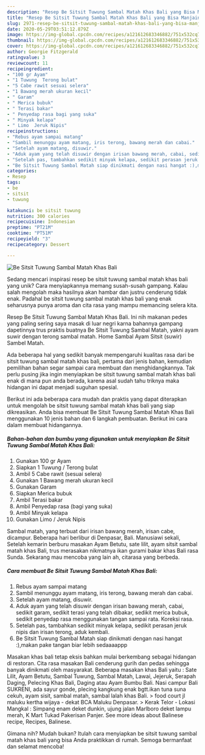 ```yaml
---
description: "Resep Be Sitsit Tuwung Sambal Matah Khas Bali yang Bisa Manjain Lidah"
title: "Resep Be Sitsit Tuwung Sambal Matah Khas Bali yang Bisa Manjain Lidah"
slug: 2971-resep-be-sitsit-tuwung-sambal-matah-khas-bali-yang-bisa-manjain-lidah
date: 2020-05-29T03:51:12.879Z
image: https://img-global.cpcdn.com/recipes/a121612683346882/751x532cq70/be-sitsit-tuwung-sambal-matah-khas-bali-foto-resep-utama.jpg
thumbnail: https://img-global.cpcdn.com/recipes/a121612683346882/751x532cq70/be-sitsit-tuwung-sambal-matah-khas-bali-foto-resep-utama.jpg
cover: https://img-global.cpcdn.com/recipes/a121612683346882/751x532cq70/be-sitsit-tuwung-sambal-matah-khas-bali-foto-resep-utama.jpg
author: Georgie Fitzgerald
ratingvalue: 3
reviewcount: 11
recipeingredient:
- "100 gr Ayam"
- "1 Tuwung  Terong bulat"
- "5 Cabe rawit sesuai selera"
- "1 Bawang merah ukuran kecil"
- " Garam"
- " Merica bubuk"
- " Terasi bakar"
- " Penyedap rasa bagi yang suka"
- " Minyak kelapa"
- " Limo  Jeruk Nipis"
recipeinstructions:
- "Rebus ayam sampai matang"
- "Sambil menunggu ayam matang, iris terong, bawang merah dan cabai."
- "Setelah ayam matang, disuwir."
- "Aduk ayam yang telah disuwir dengan irisan bawang merah, cabai, sedikit garam, sedikit terasi yang telah dibakar, sedikit merica bubuk, sedikit penyedap rasa menggunakan tangan sampai rata. Koreksi rasa."
- "Setelah pas, tambahkan sedikit minyak kelapa, sedikit perasan jeruk nipis dan irisan terong, aduk kembali."
- "Be Sitsit Tuwung Sambal Matah siap dinikmati dengan nasi hangat :),makan pake tangan biar lebih sedaaaappp"
categories:
- Resep
tags:
- be
- sitsit
- tuwung

katakunci: be sitsit tuwung 
nutrition: 300 calories
recipecuisine: Indonesian
preptime: "PT21M"
cooktime: "PT51M"
recipeyield: "3"
recipecategory: Dessert

---
```



![Be Sitsit Tuwung Sambal Matah Khas Bali](https://img-global.cpcdn.com/recipes/a121612683346882/751x532cq70/be-sitsit-tuwung-sambal-matah-khas-bali-foto-resep-utama.jpg)

Sedang mencari inspirasi resep be sitsit tuwung sambal matah khas bali yang unik? Cara menyiapkannya memang susah-susah gampang. Kalau salah mengolah maka hasilnya akan hambar dan justru cenderung tidak enak. Padahal be sitsit tuwung sambal matah khas bali yang enak seharusnya punya aroma dan cita rasa yang mampu memancing selera kita.

Resep Be Sitsit Tuwung Sambal Matah Khas Bali. Ini nih makanan pedes yang paling sering saya masak di luar negri karna bahannya gampang dapetinnya trus praktis buatnya Be Sitsit Tuwung Sambal Matah, yakni ayam suwir dengan terong sambal matah. Home Sambal Ayam Sitsit (suwir) Sambel Matah.

Ada beberapa hal yang sedikit banyak mempengaruhi kualitas rasa dari be sitsit tuwung sambal matah khas bali, pertama dari jenis bahan, kemudian pemilihan bahan segar sampai cara membuat dan menghidangkannya. Tak perlu pusing jika ingin menyiapkan be sitsit tuwung sambal matah khas bali enak di mana pun anda berada, karena asal sudah tahu triknya maka hidangan ini dapat menjadi suguhan spesial.


Berikut ini ada beberapa cara mudah dan praktis yang dapat diterapkan untuk mengolah be sitsit tuwung sambal matah khas bali yang siap dikreasikan. Anda bisa membuat Be Sitsit Tuwung Sambal Matah Khas Bali menggunakan 10 jenis bahan dan 6 langkah pembuatan. Berikut ini cara dalam membuat hidangannya.

<!--inarticleads1-->

##### Bahan-bahan dan bumbu yang digunakan untuk menyiapkan Be Sitsit Tuwung Sambal Matah Khas Bali:

1. Gunakan 100 gr Ayam
1. Siapkan 1 Tuwung / Terong bulat
1. Ambil 5 Cabe rawit (sesuai selera)
1. Gunakan 1 Bawang merah ukuran kecil
1. Gunakan  Garam
1. Siapkan  Merica bubuk
1. Ambil  Terasi bakar
1. Ambil  Penyedap rasa (bagi yang suka)
1. Ambil  Minyak kelapa
1. Gunakan  Limo / Jeruk Nipis


Sambal matah, yang terbuat dari irisan bawang merah, irisan cabe, dicampur. Beberapa hari berlibur di Denpasar, Bali. Manusiawi sekali, Setelah kemarin berburu masakan Ayam Betutu, sate lilit, ayam sitsit sambal matah khas Bali, trus merasakan nikmatnya ikan gurami bakar khas Bali rasa Sunda. Sekarang mau mencoba yang lain ah, citarasa yang berbeda. 

<!--inarticleads2-->

##### Cara membuat Be Sitsit Tuwung Sambal Matah Khas Bali:

1. Rebus ayam sampai matang
1. Sambil menunggu ayam matang, iris terong, bawang merah dan cabai.
1. Setelah ayam matang, disuwir.
1. Aduk ayam yang telah disuwir dengan irisan bawang merah, cabai, sedikit garam, sedikit terasi yang telah dibakar, sedikit merica bubuk, sedikit penyedap rasa menggunakan tangan sampai rata. Koreksi rasa.
1. Setelah pas, tambahkan sedikit minyak kelapa, sedikit perasan jeruk nipis dan irisan terong, aduk kembali.
1. Be Sitsit Tuwung Sambal Matah siap dinikmati dengan nasi hangat :),makan pake tangan biar lebih sedaaaappp


Masakan khas bali tetap eksis bahkan mulai berkembang sebagai hidangan di restoran. Cita rasa masakan Bali cenderung gurih dan pedas sehingga banyak dinikmati oleh masyarakat. Beberapa masakan khas Bali yaitu : Sate Lilit, Ayam Betutu, Sambal Tuwung, Sambal Matah, Lawai, Jejeruk, Serapah Daging, Pelecing Khas Bali, Daging atau Ayam Bumbu Bali. Nasi campur Bali SUKRENI, ada sayur gonde, plecing kangkung enak bgtt.ikan tuna suna cekuh, ayam sisit, sambal matah, sambal lalah khas Bali. &gt; food court jl maluku kertha wijaya - dekat BCA Maluku Denpasar. &gt; Kerak Telor - Lokasi Mangkal : Simpang enam deket dunkin, ujung jalan Marlboro deket lampu merah, K Mart Tukad Pakerisan Panjer. See more ideas about Balinese recipe, Recipes, Balinese. 

Gimana nih? Mudah bukan? Itulah cara menyiapkan be sitsit tuwung sambal matah khas bali yang bisa Anda praktikkan di rumah. Semoga bermanfaat dan selamat mencoba!
